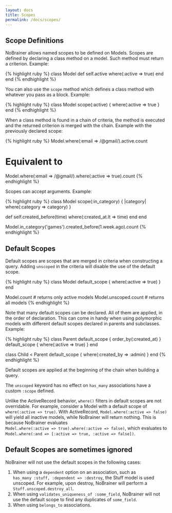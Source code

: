 ```yaml
---
layout: docs
title: Scopes
permalink: /docs/scopes/
---
```


## Scope Definitions

NoBrainer allows named scopes to be defined on Models.
Scopes are defined by declaring a class method on a model. Such method must
return a criterion. Example:

{% highlight ruby %}
class Model
  def self.active
    where(:active => true)
  end
end
{% endhighlight %}

You can also use the `scope` method which defines a class method with
whatever you pass as a block. Example:

{% highlight ruby %}
class Model
  scope(:active) { where(:active => true }
end
{% endhighlight %}

When a class method is found in a chain of criteria, the method is executed and
the returned criterion is merged with the chain. Example with the previously
declared scope:

{% highlight ruby %}
Model.where(:email => /@gmail/).active.count
# Equivalent to
Model.where(:email => /@gmail/).where(:active => true).count
{% endhighlight %}

Scopes can accept arguments. Example:

{% highlight ruby %}
class Model
  scope(:in_category) { |category| where(:category => category) }

  def self.created_before(time)
    where(:created_at.lt => time)
  end
end

Model.in_category('games').created_before(1.week.ago).count
{% endhighlight %}

## Default Scopes

Default scopes are scopes that are merged in criteria when constructing a query.
Adding `unscoped` in the criteria will disable the use of the default scope.

{% highlight ruby %}
class Model
  default_scope { where(:active => true) }
end

Model.count # returns only active models
Model.unscoped.count # returns all models
{% endhighlight %}

Note that many default scopes can be declared. All of them are applied, in the
order of declaration. This can come in handy when using polymorphic models with
different default scopes declared in parents and subclasses. Example:

{% highlight ruby %}
class Parent
  default_scope { order_by(:created_at) }
  default_scope { where(:active => true) }
end

class Child < Parent
  default_scope { where(:created_by => :admin) }
end
{% endhighlight %}

Default scopes are applied at the beginning of the chain when building a query.

The `unscoped` keyword has no effect on `has_many` associations have a custom `:scope` defined.

Unlike the ActiveRecord behavior, `where()` filters in default scopes are not overridable.
For example, consider a Model with a default scope of `where(:active => true)`.
With ActiveRecord, `Model.where(:active => false)` will yield all inactive
models, while NoBrainer will return nothing. This is because NoBrainer
evaluates  
`Model.where(:active => true).where(:active => false)`, which evaluates to  
`Model.where(:and => [:active => true, :active => false])`.

## Default Scopes are sometimes ignored

NoBrainer will not use the default scopes in the following cases:

1. When using a `dependent` option on an association, such as  
   `has_many :stuff, :dependent => :destroy`, the Stuff model is used unscoped.
   For example, upon destroy, NoBrainer will perform a `Stuff.unscoped.destroy_all`.
2. When using `validates_uniqueness_of :some_field`, NoBrainer will not use the
   default scope to find any duplicates of `some_field`.
4. When using `belongs_to` associations.
